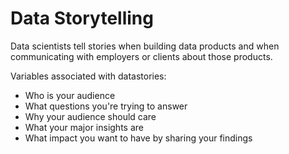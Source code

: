 # Data Storytelling #

Data scientists tell stories when building data products and when communicating with employers or clients about those products. 

Variables associated with datastories:
- Who is your audience
- What questions you're trying to answer
- Why your audience should care
- What your major insights are 
- What impact you want to have by sharing your findings

